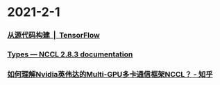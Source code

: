 
# 2021-2-1

### [从源代码构建  |  TensorFlow](https://www.tensorflow.org/install/source?hl=zh-cn)

### [Types — NCCL 2.8.3 documentation](https://docs.nvidia.com/deeplearning/nccl/user-guide/docs/api/types.html)

### [如何理解Nvidia英伟达的Multi-GPU多卡通信框架NCCL？ - 知乎](https://www.zhihu.com/question/63219175)